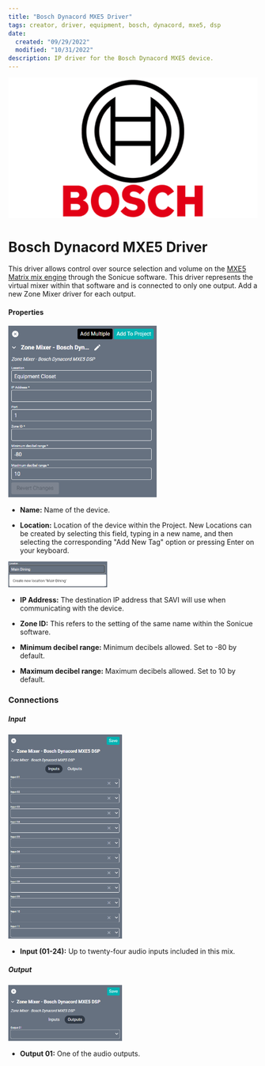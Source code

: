 ```yaml
---
title: "Bosch Dynacord MXE5 Driver"
tags: creator, driver, equipment, bosch, dynacord, mxe5, dsp
date:
  created: "09/29/2022"
  modified: "10/31/2022"
description: IP driver for the Bosch Dynacord MXE5 device.
---
```


<div style="text-align: center">

<a href="../../../Assets/Knowledge-Base/Creator/Drivers/Logos/bosch-logo.png">
  <img src="../../../Assets/Knowledge-Base/Creator/Drivers/Logos/bosch-logo.png" alt="Bosch Logo" width="700" height="">
</a>
</div>

# Bosch Dynacord MXE5 Driver
This driver allows control over source selection and volume on the [MXE5 Matrix mix engine](https://products.dynacord.com/na/en/mxe5/) through the Sonicue software. This driver represents the virtual mixer within that software and is connected to only one output. Add a new Zone Mixer driver for each output.


#### Properties
<a href="../../../Assets/Knowledge-Base/Creator/Drivers/bosch-dynacord-mxe5-dsp-zone-mixer.png">
  <img src="../../../Assets/Knowledge-Base/Creator/Drivers/bosch-dynacord-mxe5-dsp-zone-mixer.png" alt="Bosch Dynacord MXE5 configuration" width="300" height="">
</a>

* **Name:** Name of the device.

* **Location:** Location of the device within the Project. New Locations can be created by selecting this field, typing in a new name, and then selecting the corresponding "Add New Tag" option or pressing Enter on your keyboard.
<img src="../../../Assets/Knowledge-Base/Creator/Drivers/locations-add.png" alt="Adding Main Dining Tag to Location" width="200" height="">

* **IP Address:** The destination IP address that SAVI will use when communicating with the device.

* **Zone ID:** This refers to the setting of the same name within the Sonicue software.

* **Minimum decibel range:** Minimum decibels allowed. Set to -80 by default.

* **Maximum decibel range:** Maximum decibels allowed. Set to 10 by default.

### Connections

##### Input
<a href="../../../Assets/Knowledge-Base/Creator/Drivers/bosch-dynacord-mxe5-dsp-zone-mixer-connections-input.png">
  <img src="../../../Assets/Knowledge-Base/Creator/Drivers/bosch-dynacord-mxe5-dsp-zone-mixer-connections-input.png" alt="Bosch Dynacord MXE5 input connections" width="230" height="">
</a>

* **Input (01-24):** Up to twenty-four audio inputs included in this mix.

##### Output
<a href="../../../Assets/Knowledge-Base/Creator/Drivers/bosch-dynacord-mxe5-dsp-zone-mixer-connections-output.png">
  <img src="../../../Assets/Knowledge-Base/Creator/Drivers/bosch-dynacord-mxe5-dsp-zone-mixer-connections-output.png" alt="Bosch Dynacord MXE5 output connections" width="230" height="">
</a>


* **Output 01:** One of the audio outputs.
